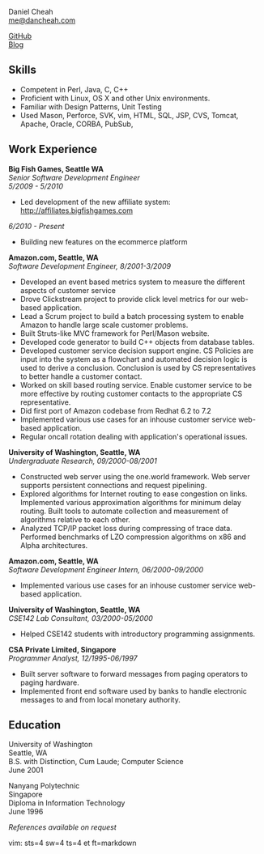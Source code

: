 Daniel Cheah  
me@dancheah.com

[GitHub](http://github.com/dancheah)  
[Blog](http://www.dancheah.com)  

Skills
----------------
* Competent in Perl, Java, C, C++
* Proficient with Linux, OS X and other Unix environments.
* Familiar with Design Patterns, Unit Testing
* Used Mason, Perforce, SVK, vim, HTML, SQL, JSP, CVS, Tomcat, Apache, Oracle, CORBA, PubSub,


Work Experience
---------------
__Big Fish Games, Seattle WA__  
_Senior Software Development Engineer_  
_5/2009 - 5/2010_  

* Led development of the new affiliate system: http://affiliates.bigfishgames.com

_6/2010 - Present_  

* Building new features on the ecommerce platform

__Amazon.com, Seattle, WA__  
_Software Development Engineer, 8/2001-3/2009_  

* Developed an event based metrics system to measure the different aspects of customer service
* Drove Clickstream project to provide click level metrics for our web-based application.
* Lead a Scrum project to build a batch processing system to enable Amazon to handle large scale customer problems.
* Built Struts-like MVC framework for Perl/Mason website. 
* Developed code generator to build C++ objects from database tables.
* Developed customer service decision support engine. CS Policies 
  are input into the system as a flowchart and automated decision 
  logic is used to derive a conclusion. Conclusion is used by 
  CS representatives to better handle a customer contact.
* Worked on skill based routing service. Enable customer service to 
  be more effective by routing customer contacts to the appropriate CS 
  representative.
* Did first port of Amazon codebase from Redhat 6.2 to 7.2
* Implemented various use cases for an inhouse customer service 
  web-based application.
* Regular oncall rotation dealing with application's operational issues.

__University of Washington, Seattle, WA__  
_Undergraduate Research, 09/2000-08/2001_  

* Constructed web server using the one.world framework. Web 
  server supports persistent connections and request pipelining.
* Explored algorithms for Internet routing to ease
  congestion on links. Implemented various approximation
  algorithms for minimum delay routing. Built tools to automate
  collection and measurement of algorithms relative to each other.
* Analyzed TCP/IP packet loss during compressing of trace data.
  Performed benchmarks of LZO compression algorithms on x86 
  and Alpha architectures.

__Amazon.com, Seattle, WA__  
_Software Development Engineer Intern, 06/2000-09/2000_  

* Implemented various use cases for an inhouse customer service web-based 
  application.

__University of Washington, Seattle, WA__  
_CSE142 Lab Consultant, 03/2000-05/2000_  

* Helped CSE142 students with introductory programming assignments.
    
__CSA Private Limited, Singapore__  
_Programmer Analyst, 12/1995-06/1997_  

* Built server software to forward messages from paging operators to
  paging hardware.
* Implemented front end software used by banks to handle
  electronic messages to and from local monetary authority.


Education
---------------
University of Washington  
Seattle, WA  
B.S. with Distinction, Cum Laude; Computer Science  
June 2001  

Nanyang Polytechnic  
Singapore  
Diploma in Information Technology  
June 1996  

_References available on request_  


vim: sts=4 sw=4 ts=4 et ft=markdown
